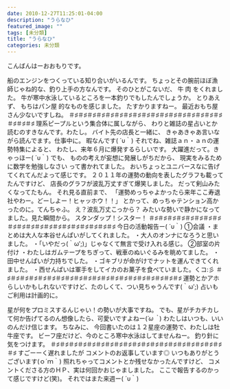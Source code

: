 ```yaml
---
date: 2010-12-27T11:25:01-04:00
description: "うらなひ"
featured_image: ""
tags: [未分類]
title: "うらなひ"
categories: 未分類
---
```


こんばんはーおおもりです。
 
船のエンジンをつくっている知り合いがいるんです。
ちょっとその腕前ほぼ漁師じゃね的な、釣り上手の方なんです。
そのひとがこないだ、
牛
肉
をくれました。
牛が寒中水泳しているところを一本釣りでもしたんでしょうか。
とりあえず、
もちはパン屋
的なものを感じました。
たすかりますねー。
最近おもち屋さん少ないですしね。
＃♯＃♯＃♯＃♯＃♯＃♯＃♯＃♯＃♯＃♯＃♯＃♯＃♯＃♯＃♯＃♯＃♯＃♯＃♯＃♯
理系ピープルという集合体に属しながら、
わりと雑誌の星占いとか読むのすきなんです。わたし。
バイト先の店長と一緒に、
きゃあきゃあ言いながら読んでます。仕事中に。
暇なんです(  ´υ｀)
それでね、雑誌ａｎ・ａｎの運勢特集によると、
わたし、来年６月に爆発するらしいです。
大躍進だって。きゃっほー(  ´υ｀)
でも、
ものの考えが妄想に発展しがちだから、
現実をみるために数学を勉強しなさい
って書かれてました。
おいちょっとユニバースなに告げてくれてんだよって感じです。
２０１１年の運勢の動向を表したグラフも載ってたんですけど、
店長のグラフが波乱万丈すぎて爆笑しました。
だって剣山みたくなってたもん。
それ見る直前まで、
「運勢めっちゃよかったら来年ここ寿退社やわー。どーしよー！ヒャッホウ！！」
とかって、めっちゃテンション高かったのに。てんちゃふ。
え？波乱万丈こっから？
みたいな勢いで静かになってました。見た瞬間から。
スタンダップ！シスター！
＃♯＃♯＃♯＃♯＃♯＃♯＃♯＃♯＃♯＃♯＃♯＃♯＃♯＃♯＃♯＃♯＃♯＃♯＃♯＃♯
今日の活動報告ー(  ´υ｀)
①会議
・まとめは大人な本谷せんぱいがしてくれました。
・大人のオンナになろうと思いました。
・「いやだっ(｀ω′;)」じゃなくて無言で受け入れる感じ。
②部室の片付け
・わたしはガムテープをちぎって、戦車のぬいぐるみを眺めてました。
・田中せんぱいが力持ちでした。
・ゴキブリが命がけでナットを運んできてくれました。
・西せんぱいは軍手をしてイカのお菓子を食べていました。くコ:彡
＃♯＃♯＃♯＃♯＃♯＃♯＃♯＃♯＃♯＃♯＃♯＃♯＃♯＃♯＃♯＃♯＃♯＃♯＃♯＃♯
運勢とかアホらしいかもしれないですけど、たのしくて、つい見ちゃうんです(｀ω′;)
占いもご利用は計画的に。

星が何をプロミスするんじゃい！の勢いが大事ですね。
でも、星がチカチカして何か告げてるのん想像したら、可愛いですよねー(*´ω｀*)
わたしはいつも、いいのんだけ信じます。
ちなみに、
今回書いたのは１２星座の運勢で、わたしは牡牛座です。
ビーフ座だけど、今のところ寒中水泳はしてませんねー。
釣り針に気をつけます。
＃♯＃♯＃♯＃♯＃♯＃♯＃♯＃♯＃♯＃♯＃♯＃♯＃♯＃♯＃♯＃♯＃♯＃♯＃♯＃♯
すごーーく遅れましたが
コメントのお返事しています◎
いつもありがとうございます(ｏ´ｍ｀)
照れちゃってコメントとか残せなかったんですけど、
コメントくださる方のＨＰ、実は何回かおじゃましました。
ここで報告するのかって感じですけど(笑)。
それではまた来週ー(  ´υ｀)
